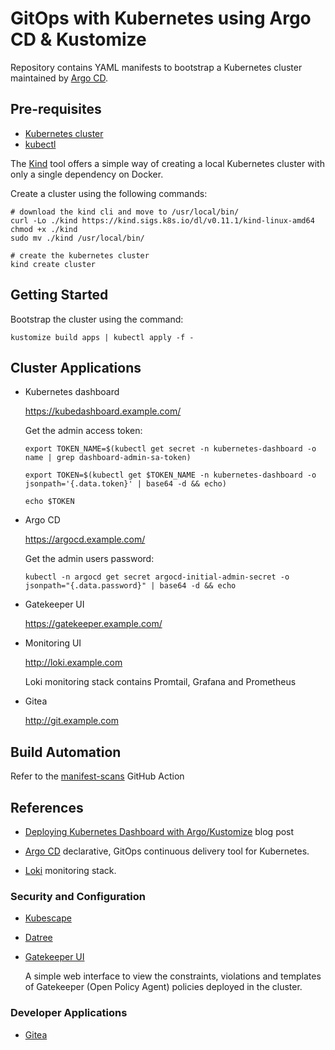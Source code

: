# GitOps with Kubernetes using Argo CD & Kustomize

Repository contains YAML manifests to bootstrap a Kubernetes cluster maintained by [Argo CD](https://argoproj.github.io/cd/).

## Pre-requisites

* [Kubernetes cluster](https://kubernetes.io/)
* [kubectl](https://kubernetes.io/docs/reference/kubectl/overview/)

The [Kind](https://kind.sigs.k8s.io/) tool offers a simple way of creating a local Kubernetes cluster with only a single dependency on Docker.

Create a cluster using the following commands:

```shell
# download the kind cli and move to /usr/local/bin/
curl -Lo ./kind https://kind.sigs.k8s.io/dl/v0.11.1/kind-linux-amd64
chmod +x ./kind
sudo mv ./kind /usr/local/bin/

# create the kubernetes cluster
kind create cluster
```

## Getting Started

Bootstrap the cluster using the command:

```Shell
kustomize build apps | kubectl apply -f -
```

## Cluster Applications

* Kubernetes dashboard

  <https://kubedashboard.example.com/>

    Get the admin access token:

    ```shell
    export TOKEN_NAME=$(kubectl get secret -n kubernetes-dashboard -o name | grep dashboard-admin-sa-token)

    export TOKEN=$(kubectl get $TOKEN_NAME -n kubernetes-dashboard -o jsonpath='{.data.token}' | base64 -d && echo)

    echo $TOKEN
    ```

* Argo CD

  <https://argocd.example.com/>

    Get the admin users password:

    ```shell
    kubectl -n argocd get secret argocd-initial-admin-secret -o jsonpath="{.data.password}" | base64 -d && echo
    ```

* Gatekeeper UI

  <https://gatekeeper.example.com/>

* Monitoring UI

    <http://loki.example.com>

    Loki monitoring stack contains Promtail, Grafana and Prometheus

* Gitea

    <http://git.example.com>

## Build Automation

Refer to the [manifest-scans](https://github.com/kevinobee/k8s-gitops/actions/workflows/manifest-scans.yml) GitHub Action

## References

* [Deploying Kubernetes Dashboard with Argo/Kustomize](https://www.frakkingsweet.com/deploying-kubernetes-dashboard-with-argo-kustomize/) blog post

* [Argo CD](https://argoproj.github.io/cd/) declarative, GitOps continuous delivery tool for Kubernetes.

* [Loki](https://grafana.com/oss/loki/) monitoring stack.

### Security and Configuration

* [Kubescape](https://hub.armo.cloud/docs)

* [Datree](https://www.datree.io/)

* [Gatekeeper UI](https://github.com/krackjack29/gatekeeper-ui)

  A simple web interface to view the constraints, violations and templates of Gatekeeper (Open Policy Agent) policies deployed in the cluster.

### Developer Applications

* [Gitea](https://gitea.com/)
